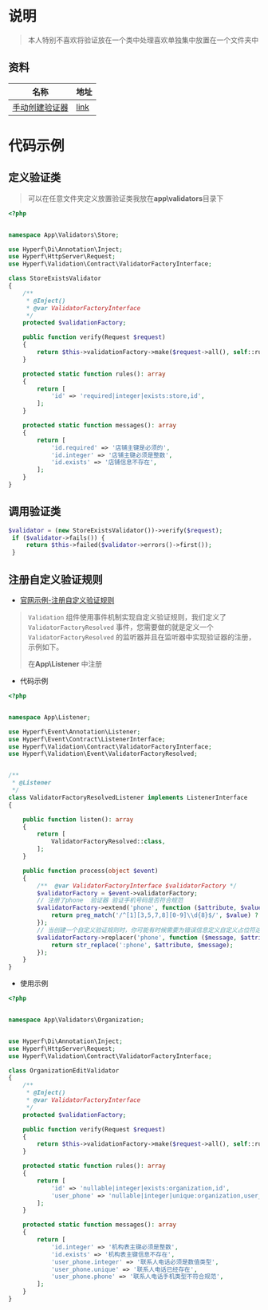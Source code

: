 #  说明

> 本人特别不喜欢将验证放在一个类中处理喜欢单独集中放置在一个文件夹中

## 资料

| 名称                                                         | 地址                                                         |
| ------------------------------------------------------------ | ------------------------------------------------------------ |
| [手动创建验证器](https://www.hyperf.wiki/2.1/#/zh-cn/validation?id=手动创建验证器) | [link](https://www.hyperf.wiki/2.1/#/zh-cn/validation?id=%e6%89%8b%e5%8a%a8%e5%88%9b%e5%bb%ba%e9%aa%8c%e8%af%81%e5%99%a8) |



# 代码示例

## 定义验证类

> 可以在任意文件夹定义放置验证类我放在**app\validators**目录下

```php
<?php


namespace App\Validators\Store;

use Hyperf\Di\Annotation\Inject;
use Hyperf\HttpServer\Request;
use Hyperf\Validation\Contract\ValidatorFactoryInterface;

class StoreExistsValidator
{
    /**
     * @Inject()
     * @var ValidatorFactoryInterface
     */
    protected $validationFactory;

    public function verify(Request $request)
    {
        return $this->validationFactory->make($request->all(), self::rules(), self::messages());
    }

    protected static function rules(): array
    {
        return [
            'id' => 'required|integer|exists:store,id',
        ];
    }

    protected static function messages(): array
    {
        return [
            'id.required' => '店铺主键是必须的',
            'id.integer' => '店铺主键必须是整数',
            'id.exists' => '店铺信息不存在',
        ];
    }
}
```

## 调用验证类

```php
$validator = (new StoreExistsValidator())->verify($request);
 if ($validator->fails()) {
     return $this->failed($validator->errors()->first());
 }
```

## 注册自定义验证规则

- [官网示例-注册自定义验证规则](https://www.hyperf.wiki/2.1/#/zh-cn/validation?id=%e6%b3%a8%e5%86%8c%e8%87%aa%e5%ae%9a%e4%b9%89%e9%aa%8c%e8%af%81%e8%a7%84%e5%88%99)

>`Validation` 组件使用事件机制实现自定义验证规则，我们定义了 `ValidatorFactoryResolved` 事件，您需要做的就是定义一个 `ValidatorFactoryResolved` 的监听器并且在监听器中实现验证器的注册，示例如下。
>
>在**App\Listener** 中注册

- 代码示例

```php
<?php


namespace App\Listener;

use Hyperf\Event\Annotation\Listener;
use Hyperf\Event\Contract\ListenerInterface;
use Hyperf\Validation\Contract\ValidatorFactoryInterface;
use Hyperf\Validation\Event\ValidatorFactoryResolved;


/**
 * @Listener
 */
class ValidatorFactoryResolvedListener implements ListenerInterface
{

    public function listen(): array
    {
        return [
            ValidatorFactoryResolved::class,
        ];
    }

    public function process(object $event)
    {
        /**  @var ValidatorFactoryInterface $validatorFactory */
        $validatorFactory = $event->validatorFactory;
        // 注册了phone  验证器 验证手机号码是否符合规范
        $validatorFactory->extend('phone', function ($attribute, $value, $parameters, $validator) {
            return preg_match('/^[1][3,5,7,8][0-9]\\d{8}$/', $value) ? true : false;  # 注意一定要返回bool类型，1或0 也必须要转化为bool
        });
        // 当创建一个自定义验证规则时，你可能有时候需要为错误信息定义自定义占位符这里扩展了 :foo 占位符
        $validatorFactory->replacer('phone', function ($message, $attribute, $rule, $parameters) {
            return str_replace(':phone', $attribute, $message);
        });
    }
}
```

- 使用示例

```php
<?php


namespace App\Validators\Organization;


use Hyperf\Di\Annotation\Inject;
use Hyperf\HttpServer\Request;
use Hyperf\Validation\Contract\ValidatorFactoryInterface;

class OrganizationEditValidator
{
    /**
     * @Inject()
     * @var ValidatorFactoryInterface
     */
    protected $validationFactory;

    public function verify(Request $request)
    {
        return $this->validationFactory->make($request->all(), self::rules(), self::messages());
    }

    protected static function rules(): array
    {
        return [
            'id' => 'nullable|integer|exists:organization,id',
            'user_phone' => 'nullable|integer|unique:organization,user_phone|phone',
        ];
    }

    protected static function messages(): array
    {
        return [
            'id.integer' => '机构表主键必须是整数',
            'id.exists' => '机构表主键信息不存在',
            'user_phone.integer' => '联系人电话必须是数值类型',
            'user_phone.unique' => '联系人电话已经存在',
            'user_phone.phone' => '联系人电话手机类型不符合规范',
        ];
    }
}
```

